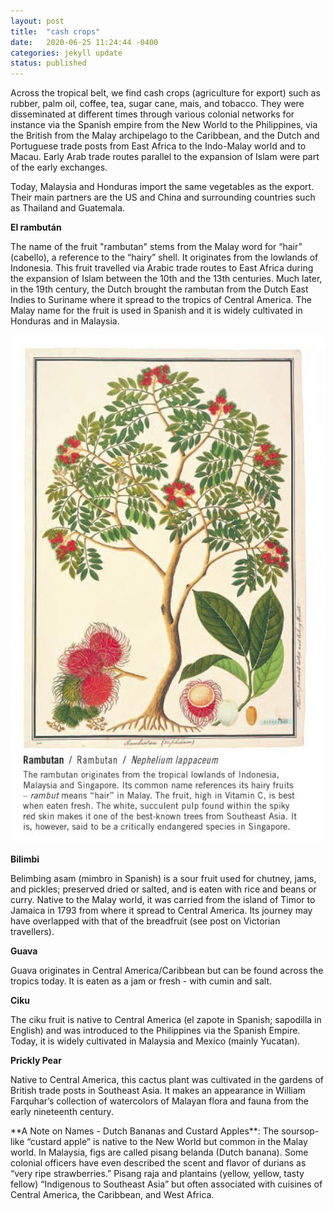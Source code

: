 ```yaml
---
layout: post
title:  "cash crops"
date:   2020-06-25 11:24:44 -0400
categories: jekyll update
status: published
---
```

Across the tropical belt, we find cash crops (agriculture for export) such as rubber, palm oil, coffee, tea, sugar cane, mais, and tobacco. They were disseminated at different times through various colonial networks for instance via the Spanish empire from the New World to the Philippines, via the British from the Malay archipelago to the Caribbean, and the Dutch and Portuguese trade posts from East Africa to the Indo-Malay world and to Macau. Early Arab trade routes parallel to the expansion of Islam were part of the early exchanges. 

Today, Malaysia and Honduras import the same vegetables as the export. Their main partners are the US and China and surrounding countries such as Thailand and Guatemala. 

**El rambután**

The name of the fruit "rambutan" stems from the Malay word for “hair” (cabello), a reference to the “hairy” shell. It originates from the lowlands of Indonesia. This fruit travelled via Arabic trade routes to East Africa during the expansion of Islam between the 10th and the 13th centuries. Much later, in the 19th century, the Dutch brought the rambutan from the Dutch East Indies to Suriname where it spread to the tropics of Central America. The Malay name for the fruit is used in Spanish and it is widely cultivated in Honduras and in Malaysia. 

![]( rambutan.jpg "from the william farquhar collection" ) 

**Bilimbi** 

Belimbing asam (mimbro in Spanish) is a sour fruit used for chutney, jams, and pickles; preserved dried or salted, and is eaten with rice and beans or curry. Native to the Malay world, it was carried from the island of Timor to Jamaica in 1793 from where it spread to Central America. Its journey may have overlapped with that of the breadfruit (see post on Victorian travellers). 

**Guava**

Guava originates in Central America/Caribbean but can be found across the tropics today. It is eaten as a jam or fresh - with cumin and salt.

**Ciku**

The ciku fruit is native to Central America (el zapote in Spanish; sapodilla in English) and was introduced to the Philippines via the Spanish Empire. Today, it is widely cultivated in Malaysia and Mexico (mainly Yucatan). 

**Prickly Pear** 

Native to Central America, this cactus plant was cultivated in the gardens of British trade posts in Southeast Asia. It makes an appearance in William Farquhar’s collection of watercolors of Malayan flora and fauna from the early nineteenth century.

<span class="marginnote">
   **A Note on Names - Dutch Bananas and Custard Apples**: The soursop-like “custard apple” is native to the New World but common in the Malay world. In Malaysia, figs are called pisang belanda (Dutch banana). Some colonial officers have even described the scent and flavor of durians as “very ripe strawberries.” Pisang raja and plantains (yellow, yellow, tasty fellow)
“Indigenous to Southeast Asia” but often associated with cuisines of Central America, the Caribbean, and West Africa.
</span>


